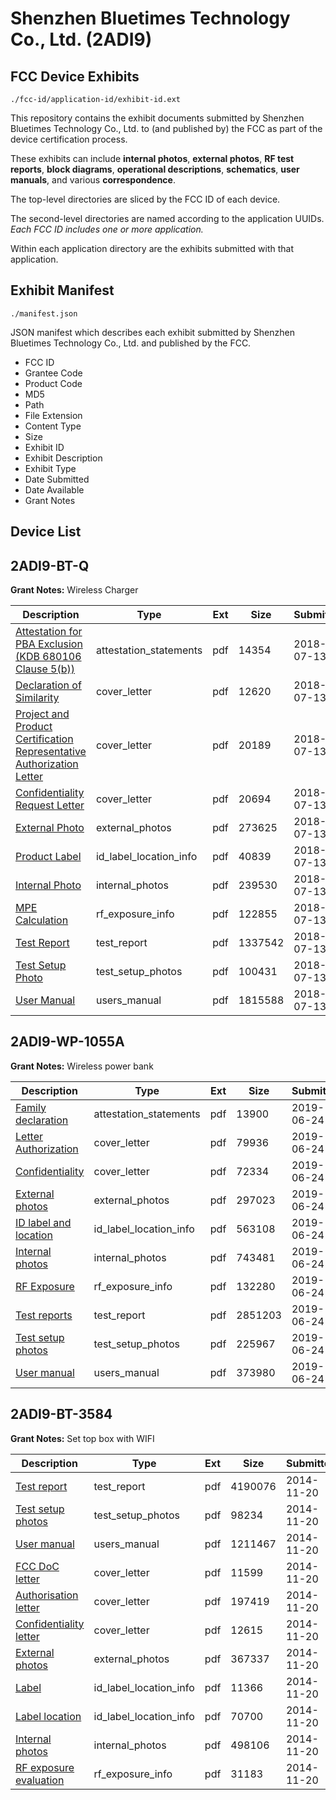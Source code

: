 # Shenzhen Bluetimes Technology Co., Ltd. (2ADI9)
## FCC Device Exhibits

```
./fcc-id/application-id/exhibit-id.ext
```

This repository contains the exhibit documents submitted by Shenzhen Bluetimes Technology Co., Ltd. to (and published by) the FCC as part of the device certification process.

These exhibits can include **internal photos**, **external photos**, **RF test reports**, **block diagrams**, **operational descriptions**, **schematics**, **user manuals**, and various **correspondence**.

The top-level directories are sliced by the FCC ID of each device.

The second-level directories are named according to the application UUIDs. *Each FCC ID includes one or more application.*

Within each application directory are the exhibits submitted with that application. 

## Exhibit Manifest

```
./manifest.json
```

JSON manifest which describes each exhibit submitted by Shenzhen Bluetimes Technology Co., Ltd. and published by the FCC.

- FCC ID
- Grantee Code
- Product Code
- MD5
- Path
- File Extension
- Content Type
- Size
- Exhibit ID
- Exhibit Description
- Exhibit Type
- Date Submitted
- Date Available
- Grant Notes

## Device List
## 2ADI9-BT-Q
**Grant Notes:** Wireless Charger

| Description | Type | Ext | Size | Submitted | Available |
| ----------- | ---- | --- | ---- | --------- | --------- |
| [Attestation for PBA Exclusion (KDB 680106 Clause 5(b))](2ADI9-BT-Q/7d32f7dfed220faf3f2f72df5a4ef315/3923498.pdf) | attestation_statements | pdf | 14354 | 2018-07-13 | 2018-07-13 |
| [Declaration of Similarity](2ADI9-BT-Q/7d32f7dfed220faf3f2f72df5a4ef315/3923497.pdf) | cover_letter | pdf | 12620 | 2018-07-13 | 2018-07-13 |
| [Project and Product Certification Representative Authorization Letter](2ADI9-BT-Q/7d32f7dfed220faf3f2f72df5a4ef315/3923499.pdf) | cover_letter | pdf | 20189 | 2018-07-13 | 2018-07-13 |
| [Confidentiality Request Letter](2ADI9-BT-Q/7d32f7dfed220faf3f2f72df5a4ef315/3923500.pdf) | cover_letter | pdf | 20694 | 2018-07-13 | 2018-07-13 |
| [External Photo](2ADI9-BT-Q/7d32f7dfed220faf3f2f72df5a4ef315/3923512.pdf) | external_photos | pdf | 273625 | 2018-07-13 | 2018-07-13 |
| [Product Label](2ADI9-BT-Q/7d32f7dfed220faf3f2f72df5a4ef315/3923514.pdf) | id_label_location_info | pdf | 40839 | 2018-07-13 | 2018-07-13 |
| [Internal Photo](2ADI9-BT-Q/7d32f7dfed220faf3f2f72df5a4ef315/3923513.pdf) | internal_photos | pdf | 239530 | 2018-07-13 | 2018-07-13 |
| [MPE Calculation](2ADI9-BT-Q/7d32f7dfed220faf3f2f72df5a4ef315/3923506.pdf) | rf_exposure_info | pdf | 122855 | 2018-07-13 | 2018-07-13 |
| [Test Report](2ADI9-BT-Q/7d32f7dfed220faf3f2f72df5a4ef315/3923504.pdf) | test_report | pdf | 1337542 | 2018-07-13 | 2018-07-13 |
| [Test Setup Photo](2ADI9-BT-Q/7d32f7dfed220faf3f2f72df5a4ef315/3923505.pdf) | test_setup_photos | pdf | 100431 | 2018-07-13 | 2018-07-13 |
| [User Manual](2ADI9-BT-Q/7d32f7dfed220faf3f2f72df5a4ef315/3923515.pdf) | users_manual | pdf | 1815588 | 2018-07-13 | 2018-07-13 |
## 2ADI9-WP-1055A
**Grant Notes:** Wireless power bank

| Description | Type | Ext | Size | Submitted | Available |
| ----------- | ---- | --- | ---- | --------- | --------- |
| [Family declaration](2ADI9-WP-1055A/52a29f5e46a47d16018a489d2b0a4111/4329687.pdf) | attestation_statements | pdf | 13900 | 2019-06-24 | 2019-06-25 |
| [Letter Authorization](2ADI9-WP-1055A/52a29f5e46a47d16018a489d2b0a4111/4329676.pdf) | cover_letter | pdf | 79936 | 2019-06-24 | 2019-06-25 |
| [Confidentiality](2ADI9-WP-1055A/52a29f5e46a47d16018a489d2b0a4111/4329677.pdf) | cover_letter | pdf | 72334 | 2019-06-24 | 2019-06-25 |
| [External photos](2ADI9-WP-1055A/52a29f5e46a47d16018a489d2b0a4111/4329678.pdf) | external_photos | pdf | 297023 | 2019-06-24 | 2019-06-25 |
| [ID label and location](2ADI9-WP-1055A/52a29f5e46a47d16018a489d2b0a4111/4329680.pdf) | id_label_location_info | pdf | 563108 | 2019-06-24 | 2019-06-25 |
| [Internal photos](2ADI9-WP-1055A/52a29f5e46a47d16018a489d2b0a4111/4329679.pdf) | internal_photos | pdf | 743481 | 2019-06-24 | 2019-06-25 |
| [RF Exposure](2ADI9-WP-1055A/52a29f5e46a47d16018a489d2b0a4111/4329688.pdf) | rf_exposure_info | pdf | 132280 | 2019-06-24 | 2019-06-25 |
| [Test reports](2ADI9-WP-1055A/52a29f5e46a47d16018a489d2b0a4111/4329684.pdf) | test_report | pdf | 2851203 | 2019-06-24 | 2019-06-25 |
| [Test setup photos](2ADI9-WP-1055A/52a29f5e46a47d16018a489d2b0a4111/4329685.pdf) | test_setup_photos | pdf | 225967 | 2019-06-24 | 2019-06-25 |
| [User manual](2ADI9-WP-1055A/52a29f5e46a47d16018a489d2b0a4111/4329686.pdf) | users_manual | pdf | 373980 | 2019-06-24 | 2019-06-25 |
## 2ADI9-BT-3584
**Grant Notes:** Set top box with WIFI

| Description | Type | Ext | Size | Submitted | Available |
| ----------- | ---- | --- | ---- | --------- | --------- |
| [Test report](2ADI9-BT-3584/27e1acf9d5fd752e69e5812b89bb41be/2449810.pdf) | test_report | pdf | 4190076 | 2014-11-20 | 2014-11-20 |
| [Test setup photos](2ADI9-BT-3584/27e1acf9d5fd752e69e5812b89bb41be/2449811.pdf) | test_setup_photos | pdf | 98234 | 2014-11-20 | 2014-11-20 |
| [User manual](2ADI9-BT-3584/27e1acf9d5fd752e69e5812b89bb41be/2449812.pdf) | users_manual | pdf | 1211467 | 2014-11-20 | 2014-11-20 |
| [FCC DoC letter](2ADI9-BT-3584/27e1acf9d5fd752e69e5812b89bb41be/2449817.pdf) | cover_letter | pdf | 11599 | 2014-11-20 | 2014-11-20 |
| [Authorisation letter](2ADI9-BT-3584/27e1acf9d5fd752e69e5812b89bb41be/2449818.pdf) | cover_letter | pdf | 197419 | 2014-11-20 | 2014-11-20 |
| [Confidentiality letter](2ADI9-BT-3584/27e1acf9d5fd752e69e5812b89bb41be/2449819.pdf) | cover_letter | pdf | 12615 | 2014-11-20 | 2014-11-20 |
| [External photos](2ADI9-BT-3584/27e1acf9d5fd752e69e5812b89bb41be/2449806.pdf) | external_photos | pdf | 367337 | 2014-11-20 | 2014-11-20 |
| [Label](2ADI9-BT-3584/27e1acf9d5fd752e69e5812b89bb41be/2449804.pdf) | id_label_location_info | pdf | 11366 | 2014-11-20 | 2014-11-20 |
| [Label location](2ADI9-BT-3584/27e1acf9d5fd752e69e5812b89bb41be/2449805.pdf) | id_label_location_info | pdf | 70700 | 2014-11-20 | 2014-11-20 |
| [Internal photos](2ADI9-BT-3584/27e1acf9d5fd752e69e5812b89bb41be/2449813.pdf) | internal_photos | pdf | 498106 | 2014-11-20 | 2014-11-20 |
| [RF exposure evaluation](2ADI9-BT-3584/27e1acf9d5fd752e69e5812b89bb41be/2449815.pdf) | rf_exposure_info | pdf | 31183 | 2014-11-20 | 2014-11-20 |
